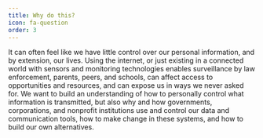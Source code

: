 ```yaml
---
title: Why do this?
icon: fa-question
order: 3
---
```


It can often feel like we have little control over our personal information, and by extension, our lives. Using the internet, or just existing in a connected world with sensors and monitoring technologies enables surveillance by law enforcement, parents, peers, and schools, can affect access to opportunities and resources, and can expose us in ways we never asked for. We want to build an understanding of how to personally control what information is transmitted, but also why and how governments, corporations, and nonprofit institutions use and control our data and communication tools, how to make change in these systems, and how to build our own alternatives. 
